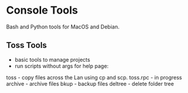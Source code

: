 # Console Tools
 
 Bash and Python tools for MacOS and Debian.

 ## Toss Tools

- basic tools to manage projects
- run scripts without args for help page:

toss - copy files across the Lan using cp and scp.
toss.rpc - in progress
archive - archive files
bkup - backup files
deltree - delete folder tree
